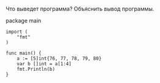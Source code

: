 Что выведет программа? Объяснить вывод программы.

package main

    import (
        "fmt"
    )
    
    func main() {
        a := [5]int{76, 77, 78, 79, 80}
        var b []int = a[1:4]
        fmt.Println(b)
    }